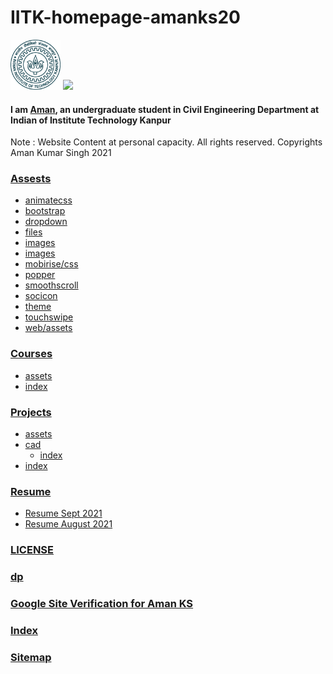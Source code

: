 # IITK-homepage-amanks20

<code><img height="80" src = "assets/images/logo-iitk-blue.png"></code> <code><img height="80" src = "assets/images/aman_1.jpg"></code>
#### I am [Aman](https://home.iitk.ac.in/~amanks20/), an undergraduate student in Civil Engineering Department at Indian of Institute Technology Kanpur

Note : Website Content at personal capacity.
All rights reserved.
Copyrights Aman Kumar Singh 2021


### [Assests](assets)
- [animatecss](assets/animatecss)
- [bootstrap](assets/bootstrap)
- [dropdown](assets/dropdown)
- [files](assets/files)
- [images](assets/images)
- [images](assets/images)
- [mobirise/css](assets/mobirise/css)
- [popper](assets/popper)
- [smoothscroll](assets/smoothscroll)
- [socicon](assets/socicon)
- [theme](assets/theme)
- [touchswipe](assets/touchswipe)
- [web/assets](assets/web/assets)

### [Courses](courses)
- [assets](courses/assets)
- [index](courses/index.html)

### [Projects](projects)
- [assets](projects/assets)
- [cad](projects/cad)
  - [index](projects/cad/index.html)
- [index](projects/index.html)


### [Resume](resume)
- [Resume Sept 2021](resume/Resume_Aman_KS_Sept-2021.pdf)
- [Resume August 2021](resume/Resume_Aman_KS_August-2021.pdf)

### [LICENSE](LICENSE)

### [dp](dp.jpg)

### [Google Site Verification for Aman KS](googlea473733a38625fec.html)

### [Index](index.html)

### [Sitemap](sitemap.xml)
